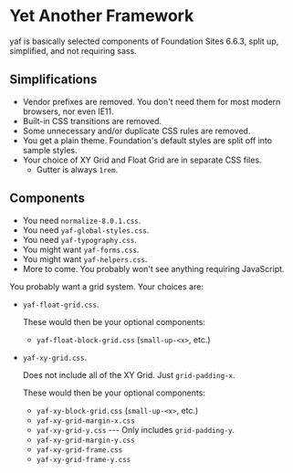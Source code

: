 # Yet Another Framework

yaf is basically selected components of Foundation Sites 6.6.3, split
up, simplified, and not requiring sass.

## Simplifications

-   Vendor prefixes are removed.  You don't need them for most modern browsers, nor even IE11.
-   Built-in CSS transitions are removed.
-   Some unnecessary and/or duplicate CSS rules are removed.
-   You get a plain theme.  Foundation's default styles are split off into sample styles.
-   Your choice of XY Grid and Float Grid are in separate CSS files.
    -   Gutter is always `1rem`.

## Components

-   You need `normalize-8.0.1.css`.
-   You need `yaf-global-styles.css`.
-   You need `yaf-typography.css`.
-   You might want `yaf-forms.css`.
-   You might want `yaf-helpers.css`.
-   More to come.  You probably won't see anything requiring JavaScript.

You probably want a grid system.  Your choices are:

-   `yaf-float-grid.css`.

    These would then be your optional components:
    -   `yaf-float-block-grid.css` (`small-up-<x>`, etc.)

-   `yaf-xy-grid.css`.

    Does not include all of the XY Grid.  Just `grid-padding-x`.

    These would then be your optional components:
    -   `yaf-xy-block-grid.css` (`small-up-<x>`, etc.)
    -   `yaf-xy-grid-margin-x.css`
    -   `yaf-xy-grid-y.css` --- Only includes `grid-padding-y`.
    -   `yaf-xy-grid-margin-y.css`
    -   `yaf-xy-grid-frame.css`
    -   `yaf-xy-grid-frame-y.css`
